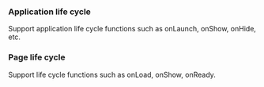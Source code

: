 

### Application life cycle

Support application life cycle functions such as onLaunch, onShow, onHide, etc. 

### Page life cycle

Support life cycle functions such as onLoad, onShow, onReady.

